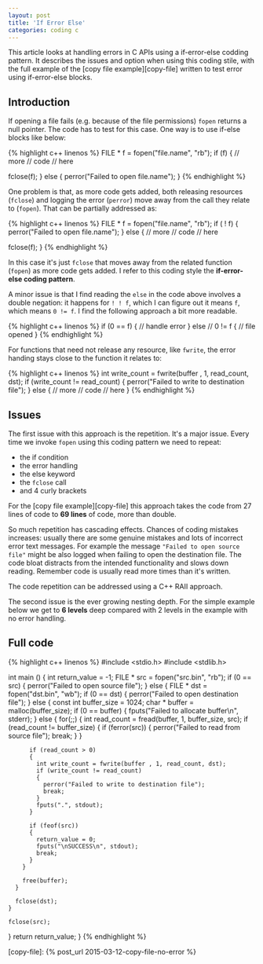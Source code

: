 ```yaml
---
layout: post
title: 'If Error Else'
categories: coding c
---
```


This article looks at handling errors in C APIs using a if-error-else codding
pattern. It describes the issues and option when using this coding stile, with
the full example of the [copy file example][copy-file] written to test error
using if-error-else blocks.


## Introduction

If opening a file fails (e.g. because of the file permissions) `fopen` returns
a null pointer. The code has to test for this case. One way is to use
if-else blocks like below:

{% highlight c++ linenos %}
FILE * f = fopen("file.name", "rb");
if (f)
{
  // more
  // code
  // here

  fclose(f);
}
else
{
  perror("Failed to open file.name");
}
{% endhighlight %}

One problem is that, as more code gets added, both releasing resources
(`fclose`) and logging the error (`perror`) move away from the call they relate
to (`fopen`). That can be partially addressed as:

{% highlight c++ linenos %}
FILE * f = fopen("file.name", "rb");
if ( ! f)
{
  perror("Failed to open file.name");
}
else
{
  // more
  // code
  // here

  fclose(f);
}
{% endhighlight %}

In this case it's just `fclose` that moves away from the related function
(`fopen`) as more code gets added. I refer to this coding style the
**if-error-else coding pattern**.

A minor issue is that I find reading the `else` in the code above involves a
double negation: it happens for `! ! f`, which I can figure out it means `f`,
which means `0 != f`. I find the following approach a bit more readable.

{% highlight c++ linenos %}
if (0 == f)
{
  // handle error
}
else // 0 != f
{
  // file opened
}
{% endhighlight %}

For functions that need not release any resource, like `fwrite`, the error
handing stays close to the function it relates to:

{% highlight c++ linenos %}
int write_count = fwrite(buffer , 1, read_count, dst);
if (write_count != read_count)
{
  perror("Failed to write to destination file");
}
else
{
  // more
  // code
  // here
}
{% endhighlight %}


## Issues

The first issue with this approach is the repetition. It's a major issue.
Every time we invoke `fopen` using this coding pattern we need to repeat:

- the if condition
- the error handling
- the else keyword
- the `fclose` call
- and 4 curly brackets

For the [copy file example][copy-file] this approach takes the code from 27
lines of code to **69 lines** of code, more than double.

So much repetition has cascading effects. Chances of coding mistakes increases:
usually there are some genuine mistakes and lots of incorrect error text
messages. For example the message `"Failed to open source file"` might be also
logged when failing to open the destination file. The code bloat distracts from
the intended functionality and slows down reading. Remember code is usually
read more times than it's written.

The code repetition can be addressed using a C++ RAII approach.

The second issue is the ever growing nesting depth. For the simple example
below we get to **6 levels** deep compared with 2 levels in the example with no
error handling.

## Full code

{% highlight c++ linenos %}
#include <stdio.h>
#include <stdlib.h>

int main ()
{
  int return_value = -1;
  FILE * src = fopen("src.bin", "rb");
  if (0 == src)
  {
    perror("Failed to open source file");
  }
  else
  {
    FILE * dst = fopen("dst.bin", "wb");
    if (0 == dst)
    {
      perror("Failed to open destination file");
    }
    else
    {
      const int buffer_size = 1024;
      char * buffer = malloc(buffer_size);
      if (0 == buffer)
      {
        fputs("Failed to allocate buffer\n", stderr);
      }
      else
      {
        for(;;)
        {
          int read_count = fread(buffer, 1, buffer_size, src);
          if (read_count != buffer_size)
          {
            if (ferror(src))
            {
              perror("Failed to read from source file");
              break;
            }
          }

          if (read_count > 0)
          {
            int write_count = fwrite(buffer , 1, read_count, dst);
            if (write_count != read_count)
            {
              perror("Failed to write to destination file");
              break;
            }
            fputs(".", stdout);
          }

          if (feof(src))
          {
            return_value = 0;
            fputs("\nSUCCESS\n", stdout);
            break;
          }
        }

        free(buffer);
      }

      fclose(dst);
    }

    fclose(src);
  }
  return return_value;
}
{% endhighlight %}


[copy-file]:    {% post_url 2015-03-12-copy-file-no-error %}
